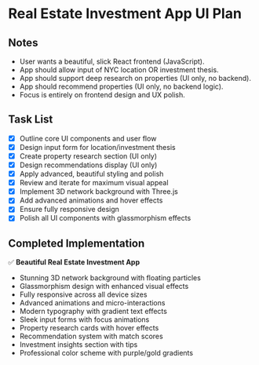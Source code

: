 # Real Estate Investment App UI Plan

## Notes

- User wants a beautiful, slick React frontend (JavaScript).
- App should allow input of NYC location OR investment thesis.
- App should support deep research on properties (UI only, no backend).
- App should recommend properties (UI only, no backend logic).
- Focus is entirely on frontend design and UX polish.

## Task List

- [x] Outline core UI components and user flow
- [x] Design input form for location/investment thesis
- [x] Create property research section (UI only)
- [x] Design recommendations display (UI only)
- [x] Apply advanced, beautiful styling and polish
- [x] Review and iterate for maximum visual appeal
- [x] Implement 3D network background with Three.js
- [x] Add advanced animations and hover effects
- [x] Ensure fully responsive design
- [x] Polish all UI components with glassmorphism effects

## Completed Implementation

✅ **Beautiful Real Estate Investment App**

- Stunning 3D network background with floating particles
- Glassmorphism design with enhanced visual effects
- Fully responsive across all device sizes
- Advanced animations and micro-interactions
- Modern typography with gradient text effects
- Sleek input forms with focus animations
- Property research cards with hover effects
- Recommendation system with match scores
- Investment insights section with tips
- Professional color scheme with purple/gold gradients
